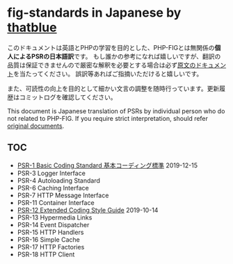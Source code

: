 # fig-standards in Japanese by [thatblue](https://github.com/thatblue)
このドキュメントは英語とPHPの学習を目的とした、PHP-FIGとは無関係の**個人によるPSRの日本語訳**です。
もし誰かの参考になれば嬉しいですが、翻訳の品質は保証できませんので厳密な解釈を必要とする場合は必ず[原文のドキュメント](https://www.php-fig.org/psr/)を当たってください。
誤訳等あればご指摘いただけると嬉しいです。

また、可読性の向上を目的として細かい文言の調整を随時行っています。更新履歴はコミットログを確認してください。

This document is Japanese translation of PSRs by individual person who do not related to PHP-FIG. If you require strict interpretation, should refer [original documents](https://www.php-fig.org/psr/).

## TOC
- [PSR-1 Basic Coding Standard 基本コーディング標準](PSR-1-basic-coding-standard.md) 2019-12-15
- PSR-3 Logger Interface
- PSR-4 Autoloading Standard
- PSR-6 Caching Interface
- PSR-7 HTTP Message Interface
- PSR-11 Container Interface
- [PSR-12 Extended Coding Style Guide](PSR-12-extended-coding-style-guide.md) 2019-10-14
- PSR-13 Hypermedia Links
- PSR-14 Event Dispatcher
- PSR-15 HTTP Handlers
- PSR-16 Simple Cache
- PSR-17 HTTP Factories
- PSR-18 HTTP Client